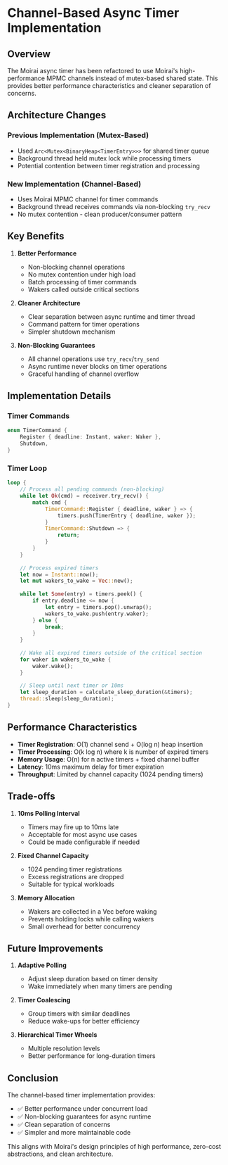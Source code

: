# Channel-Based Async Timer Implementation

## Overview

The Moirai async timer has been refactored to use Moirai's high-performance MPMC channels instead of mutex-based shared state. This provides better performance characteristics and cleaner separation of concerns.

## Architecture Changes

### Previous Implementation (Mutex-Based)
- Used `Arc<Mutex<BinaryHeap<TimerEntry>>>` for shared timer queue
- Background thread held mutex lock while processing timers
- Potential contention between timer registration and processing

### New Implementation (Channel-Based)
- Uses Moirai MPMC channel for timer commands
- Background thread receives commands via non-blocking `try_recv`
- No mutex contention - clean producer/consumer pattern

## Key Benefits

1. **Better Performance**
   - Non-blocking channel operations
   - No mutex contention under high load
   - Batch processing of timer commands
   - Wakers called outside critical sections

2. **Cleaner Architecture**
   - Clear separation between async runtime and timer thread
   - Command pattern for timer operations
   - Simpler shutdown mechanism

3. **Non-Blocking Guarantees**
   - All channel operations use `try_recv`/`try_send`
   - Async runtime never blocks on timer operations
   - Graceful handling of channel overflow

## Implementation Details

### Timer Commands
```rust
enum TimerCommand {
    Register { deadline: Instant, waker: Waker },
    Shutdown,
}
```

### Timer Loop
```rust
loop {
    // Process all pending commands (non-blocking)
    while let Ok(cmd) = receiver.try_recv() {
        match cmd {
            TimerCommand::Register { deadline, waker } => {
                timers.push(TimerEntry { deadline, waker });
            }
            TimerCommand::Shutdown => {
                return;
            }
        }
    }
    
    // Process expired timers
    let now = Instant::now();
    let mut wakers_to_wake = Vec::new();
    
    while let Some(entry) = timers.peek() {
        if entry.deadline <= now {
            let entry = timers.pop().unwrap();
            wakers_to_wake.push(entry.waker);
        } else {
            break;
        }
    }
    
    // Wake all expired timers outside of the critical section
    for waker in wakers_to_wake {
        waker.wake();
    }
    
    // Sleep until next timer or 10ms
    let sleep_duration = calculate_sleep_duration(&timers);
    thread::sleep(sleep_duration);
}
```

## Performance Characteristics

- **Timer Registration**: O(1) channel send + O(log n) heap insertion
- **Timer Processing**: O(k log n) where k is number of expired timers
- **Memory Usage**: O(n) for n active timers + fixed channel buffer
- **Latency**: 10ms maximum delay for timer expiration
- **Throughput**: Limited by channel capacity (1024 pending timers)

## Trade-offs

1. **10ms Polling Interval**
   - Timers may fire up to 10ms late
   - Acceptable for most async use cases
   - Could be made configurable if needed

2. **Fixed Channel Capacity**
   - 1024 pending timer registrations
   - Excess registrations are dropped
   - Suitable for typical workloads

3. **Memory Allocation**
   - Wakers are collected in a Vec before waking
   - Prevents holding locks while calling wakers
   - Small overhead for better concurrency

## Future Improvements

1. **Adaptive Polling**
   - Adjust sleep duration based on timer density
   - Wake immediately when many timers are pending

2. **Timer Coalescing**
   - Group timers with similar deadlines
   - Reduce wake-ups for better efficiency

3. **Hierarchical Timer Wheels**
   - Multiple resolution levels
   - Better performance for long-duration timers

## Conclusion

The channel-based timer implementation provides:
- ✅ Better performance under concurrent load
- ✅ Non-blocking guarantees for async runtime
- ✅ Clean separation of concerns
- ✅ Simpler and more maintainable code

This aligns with Moirai's design principles of high performance, zero-cost abstractions, and clean architecture.